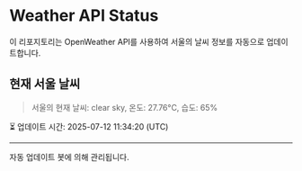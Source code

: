 
# Weather API Status

이 리포지토리는 OpenWeather API를 사용하여 서울의 날씨 정보를 자동으로 업데이트합니다.

## 현재 서울 날씨
> 서울의 현재 날씨: clear sky, 온도: 27.76°C, 습도: 65%

⏳ 업데이트 시간: 2025-07-12 11:34:20 (UTC)

---
자동 업데이트 봇에 의해 관리됩니다.

